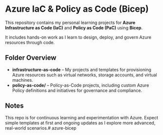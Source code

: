 # Azure IaC & Policy as Code (Bicep)

This repository contains my personal learning projects for **Azure Infrastructure as Code (IaC)** and **Policy as Code (PaC)** using **Bicep**.

It includes hands-on work as I learn to design, deploy, and govern Azure resources through code.

## Folder Overview

- **infrastructure-as-code** – My projects and templates for provisioning Azure resources such as virtual networks, storage accounts, and virtual machines.  
- **policy-as-code/** – Policy-as-Code projects, including custom Azure Policy definitions and initiatives for governance and compliance.  

## Notes

This repo is for continuous learning and experimentation with Azure. Expect simple templates at first and ongoing updates as I explore more advanced, real-world scenarios.# azure-bicep

